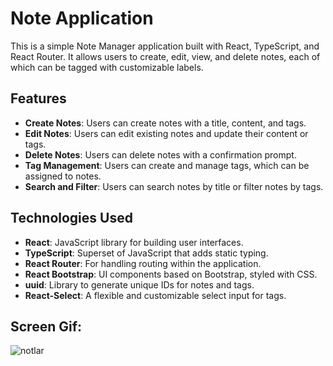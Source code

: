 # Note Application

This is a simple Note Manager application built with React, TypeScript, and React Router. It allows users to create, edit, view, and delete notes, each of which can be tagged with customizable labels.

## Features

- **Create Notes**: Users can create notes with a title, content, and tags.
- **Edit Notes**: Users can edit existing notes and update their content or tags.
- **Delete Notes**: Users can delete notes with a confirmation prompt.
- **Tag Management**: Users can create and manage tags, which can be assigned to notes.
- **Search and Filter**: Users can search notes by title or filter notes by tags.

## Technologies Used

- **React**: JavaScript library for building user interfaces.
- **TypeScript**: Superset of JavaScript that adds static typing.
- **React Router**: For handling routing within the application.
- **React Bootstrap**: UI components based on Bootstrap, styled with CSS.
- **uuid**: Library to generate unique IDs for notes and tags.
- **React-Select**: A flexible and customizable select input for tags.

## Screen Gif: 
![notlar](https://github.com/user-attachments/assets/3cff37ff-8466-43d2-8f72-5f6d3dbc43db)
